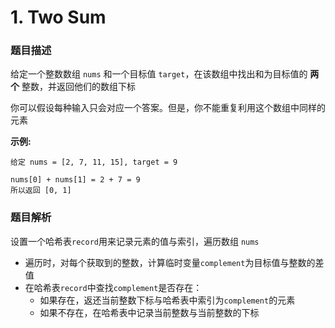 # 1. Two Sum

### 题目描述

给定一个整数数组 `nums` 和一个目标值 `target`，在该数组中找出和为目标值的 **两个** 整数，并返回他们的数组下标

你可以假设每种输入只会对应一个答案。但是，你不能重复利用这个数组中同样的元素

**示例:**

```
给定 nums = [2, 7, 11, 15], target = 9

nums[0] + nums[1] = 2 + 7 = 9
所以返回 [0, 1]
```

### 题目解析

设置一个哈希表`record`用来记录元素的值与索引，遍历数组 `nums`

- 遍历时，对每个获取到的整数，计算临时变量`complement`为目标值与整数的差值
- 在哈希表`record`中查找`complement`是否存在：
  - 如果存在，返还当前整数下标与哈希表中索引为`complement`的元素
  - 如果不存在，在哈希表中记录当前整数与当前整数的下标